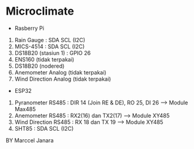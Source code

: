# Microclimate

- Rasberry Pi
1. Rain Gauge : SDA SCL (I2C)
2. MICS-4514 : SDA SCL (I2C)
3. DS18B20 (stasiun 1) : GPIO 26
4. ENS160 (tidak terpakai)
5. DS18B20 (nodered)
6. Anemometer Analog (tidak terpakai)
7. Wind Direction Analog (tidak terpakai)

- ESP32
1. Pyranometer RS485 : DIR 14 (Join RE & DE), RO 25, DI 26 --> Module Max485
2. Anemometer RS485 : RX2(16) dan TX2(17) --> Module XY485
3. Wind Direction RS485 : RX 18 dan TX 19 --> Module XY485
4. SHT85 : SDA SCL (I2C)

BY Marccel Janara 

